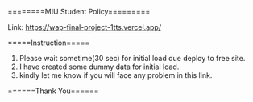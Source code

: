 ========MIU Student Policy=========

Link: https://wap-final-project-1tts.vercel.app/

=====Instruction=====

1) Please wait sometime(30 sec) for initial load due deploy to free site.
2) I have created some dummy data for initial load.
3) kindly let me know if you will face any problem in this link.


======Thank You======